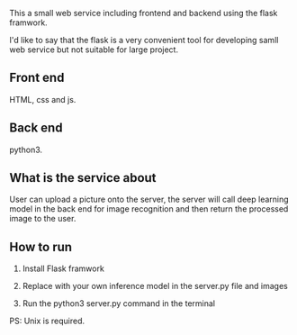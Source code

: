 This a small web service including frontend and backend using the flask framwork. 

I'd like to say that the flask is a very convenient tool for developing samll web service but not suitable for large project.

Front end
-----
HTML, css and js.

Back end
-----
python3.

What is the service about
-----
User can upload a picture onto the server, the server will call deep learning model in the back end for image recognition and then return the processed image to the user.

How to run
-----
1. Install Flask framwork

2. Replace with your own inference model in the server.py file and images

3. Run the python3 server.py command in the terminal

PS: Unix is required.
